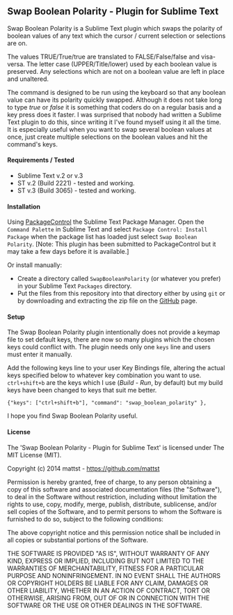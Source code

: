 
## Swap Boolean Polarity - Plugin for Sublime Text

Swap Boolean Polarity is a Sublime Text plugin which swaps the polarity of
boolean values of any text which the cursor / current selection or selections
are on.

The values TRUE/True/true are translated to FALSE/False/false and visa-versa.
The letter case (UPPER/Title/lower) used by each boolean value is preserved. Any
selections which are not on a boolean value are left in place and unaltered.

The command is designed to be run using the keyboard so that any boolean value
can have its polarity quickly swapped. Although it does not take long to type
*true* or *false* it is something that coders do on a regular basis and a
key press does it faster. I was surprised that nobody had written a Sublime Text
plugin to do this, since writing it I've found myself using it all the time. It
is especially useful when you want to swap several boolean values at once, just
create multiple selections on the boolean values and hit the command's keys.

#### Requirements / Tested

- Sublime Text v.2 or v.3
- ST v.2 (Build 2221) - tested and working.
- ST v.3 (Build 3065) - tested and working.

#### Installation

Using [PackageControl](https://sublime.wbond.net) the Sublime Text Package
Manager. Open the `Command Palette` in Sublime Text and select `Package Control:
Install Package` when the package list has loaded just select `Swap Boolean
Polarity`. [Note: This plugin has been submitted to PackageControl but it may
take a few days before it is available.]

Or install manually:

- Create a directory called `SwapBooleanPolarity` (or whatever you prefer) in
  your Sublime Text `Packages` directory.
- Put the files from this repository into that directory either by using `git` or by
  downloading and extracting the zip file on the
  [GitHub](https://github.com/mattst/sublime-swap-boolean-polarity) page.

#### Setup

The Swap Boolean Polarity plugin intentionally does not provide a keymap file to
set default keys, there are now so many plugins which the chosen keys could
conflict with. The plugin needs only one `keys` line and users must enter it
manually.

Add the following keys line to your user Key Bindings file, altering the actual
keys specified below to whatever key combination you want to use. `ctrl+shift+b`
are the keys which I use (*Build - Run*, by default) but my build keys have been
changed to keys that suit me better.

    {"keys": ["ctrl+shift+b"], "command": "swap_boolean_polarity" },

I hope you find Swap Boolean Polarity useful.

#### License

The 'Swap Boolean Polarity - Plugin for Sublime Text' is licensed under The MIT
License (MIT).

Copyright (c) 2014 mattst - https://github.com/mattst

Permission is hereby granted, free of charge, to any person obtaining a copy of
this software and associated documentation files (the "Software"), to deal in
the Software without restriction, including without limitation the rights to
use, copy, modify, merge, publish, distribute, sublicense, and/or sell copies of
the Software, and to permit persons to whom the Software is furnished to do so,
subject to the following conditions:

The above copyright notice and this permission notice shall be included in all
copies or substantial portions of the Software.

THE SOFTWARE IS PROVIDED "AS IS", WITHOUT WARRANTY OF ANY KIND, EXPRESS OR
IMPLIED, INCLUDING BUT NOT LIMITED TO THE WARRANTIES OF MERCHANTABILITY, FITNESS
FOR A PARTICULAR PURPOSE AND NONINFRINGEMENT. IN NO EVENT SHALL THE AUTHORS OR
COPYRIGHT HOLDERS BE LIABLE FOR ANY CLAIM, DAMAGES OR OTHER LIABILITY, WHETHER
IN AN ACTION OF CONTRACT, TORT OR OTHERWISE, ARISING FROM, OUT OF OR IN
CONNECTION WITH THE SOFTWARE OR THE USE OR OTHER DEALINGS IN THE SOFTWARE.
